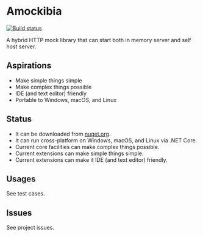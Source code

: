 # Amockibia
[![Build status](https://ci.appveyor.com/api/projects/status/ye6q2mr0xwo7h497/branch/master?svg=true)](https://ci.appveyor.com/project/MiffyLiye/amockibia/branch/master)

A hybrid HTTP mock library that can start both in memory server and self host server.

## Aspirations
* Make simple things simple
* Make complex things possible
* IDE (and text editor) friendly
* Portable to Windows, macOS, and Linux

## Status
* It can be downloaded from [nuget.org](https://www.nuget.org/packages/Amockibia/).
* It can run cross-platform on Windows, macOS, and Linux via .NET Core.
* Current core facilities can make complex things possible.
* Current extensions can make simple things simple.
* Current extensions can make it IDE (and text editor) friendly.

## Usages
See test cases.

## Issues
See project issues.
